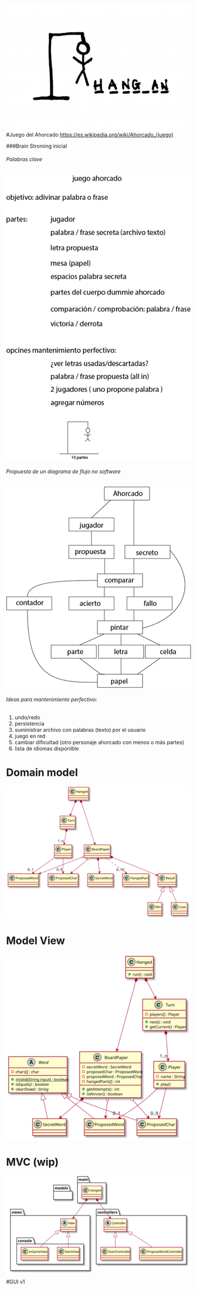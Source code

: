 
![headerImage](brainStorming/hangman.jpg)
#Juego del Ahorcado
https://es.wikipedia.org/wiki/Ahorcado_(juego)

###Brain Stroming inicial

###### Palabras clave
![brainStorming](brainStorming/brainStorming.png)

###### Propuesta de un diagrama de flujo no software
![preUML](brainStorming/preUML.png)

###### Ideas para mantenimiento perfectivo:
1. undo/redo
2. persistencia
3. suministrar archivo con palabras (texto) por el usuario
4. juego en red
5. cambiar dificultad (otro personaje ahorcado con menos o más partes)
6. lista de idiomas disponible

# Domain model
![diagramModelDomain](./images/DomainModel.svg "Modelo del dominio")

# Model View
![diagramModelView](./images/ModelViewDesign.svg "Modelo / vista")

# MVC (wip)
![diagramMVC](./images/MVC.svg)



#GUI v1
